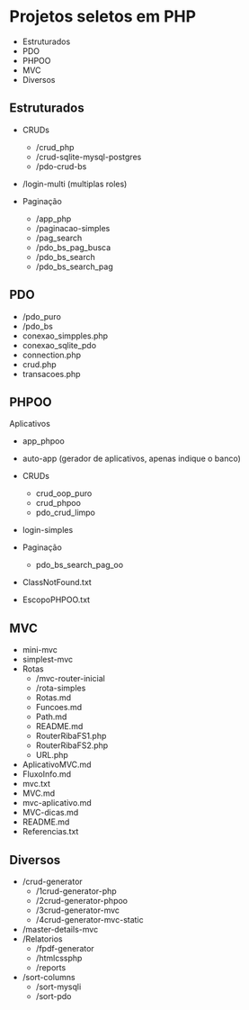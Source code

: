 # Projetos seletos em PHP

- Estruturados
- PDO
- PHPOO
- MVC
- Diversos

## Estruturados

- CRUDs

    - /crud_php
    - /crud-sqlite-mysql-postgres
    - /pdo-crud-bs

- /login-multi (multiplas roles)

- Paginação

    - /app_php
    - /paginacao-simples
    - /pag_search
    - /pdo_bs_pag_busca
    - /pdo_bs_search
    - /pdo_bs_search_pag

## PDO

- /pdo_puro
- /pdo_bs
- conexao_simpples.php
- conexao_sqlite_pdo
- connection.php
- crud.php
- transacoes.php 

## PHPOO

Aplicativos

- app_phpoo
- auto-app (gerador de aplicativos, apenas indique o banco)

- CRUDs

	-  crud_oop_puro
	-  crud_phpoo
	-  pdo_crud_limpo

- login-simples

- Paginação

    - pdo_bs_search_pag_oo

- ClassNotFound.txt
- EscopoPHPOO.txt

## MVC

- mini-mvc
- simplest-mvc
- Rotas
	 - /mvc-router-inicial
	 - /rota-simples
     - Rotas.md
	 - Funcoes.md
	 - Path.md
	 - README.md
	 - RouterRibaFS1.php
	 - RouterRibaFS2.php
	 - URL.php
- AplicativoMVC.md
- FluxoInfo.md
- mvc.txt
- MVC.md
- mvc-aplicativo.md
- MVC-dicas.md
- README.md
- Referencias.txt

## Diversos

- /crud-generator
    - /1crud-generator-php
    - /2crud-generator-phpoo
    - /3crud-generator-mvc
    - /4crud-generator-mvc-static
- /master-details-mvc
- /Relatorios
    - /fpdf-generator
    - /htmlcssphp
    - /reports
- /sort-columns
    - /sort-mysqli
    - /sort-pdo

